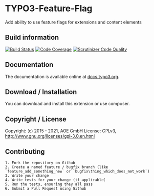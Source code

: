 # TYPO3-Feature-Flag
Add ability to use feature flags for extensions and content elements

## Build information
[![Build Status](https://github.com/AOEpeople/TYPO3-Feature-Flag/workflows/CI/badge.svg?branch=master)](https://github.com/AOEpeople/TYPO3-Feature-Flag/actions)
[![Code Coverage](https://scrutinizer-ci.com/g/AOEpeople/TYPO3-Feature-Flag/badges/coverage.png?b=master)](https://scrutinizer-ci.com/g/AOEpeople/TYPO3-Feature-Flag/?branch=master)
[![Scrutinizer Code Quality](https://scrutinizer-ci.com/g/AOEpeople/TYPO3-Feature-Flag/badges/quality-score.png?b=master)](https://scrutinizer-ci.com/g/AOEpeople/TYPO3-Feature-Flag/?branch=master)

## Documentation
The documentation is available online at [docs.typo3.org][1].

[1]: https://docs.typo3.org/typo3cms/extensions/feature_flag

## Download / Installation

You can download and install this extension or use composer.

## Copyright / License

Copyright: (c) 2015 - 2021, AOE GmbH
License: GPLv3, <http://www.gnu.org/licenses/gpl-3.0.en.html>

## Contributing

	1. Fork the repository on Github
	2. Create a named feature / bugfix branch (like `feature_add_something_new` or `bugfix\thing_which_does_not_work`)
	3. Write your change
	4. Write tests for your change (if applicable)
	5. Run the tests, ensuring they all pass
	6. Submit a Pull Request using Github
